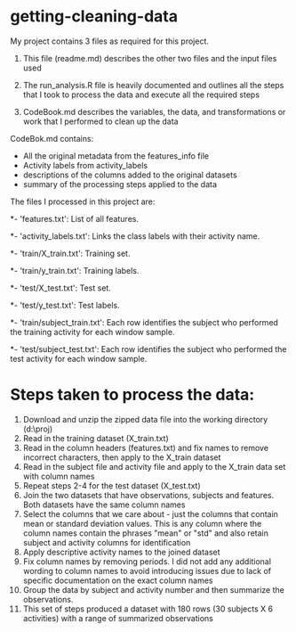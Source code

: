 # getting-cleaning-data

My project contains 3 files as required for this project.

1. This file (readme.md) describes the other two files and the input files used

2. The run_analysis.R file is heavily documented and outlines all the steps that I took to process 
the data and execute all the required steps

3. CodeBook.md describes the variables, the data, and transformations or work that I performed to clean up the data 

CodeBok.md contains:
- All the original metadata from the features_info file
- Activity labels from activity_labels
- descriptions of the columns added to the original datasets
- summary of the processing steps applied to the data

The files I processed in this project are:

*- 'features.txt': List of all features.

*- 'activity_labels.txt': Links the class labels with their activity name.

*- 'train/X_train.txt': Training set.

*- 'train/y_train.txt': Training labels.

*- 'test/X_test.txt': Test set.

*- 'test/y_test.txt': Test labels.

*- 'train/subject_train.txt': Each row identifies the subject who performed the training activity for each window sample. 

*- 'test/subject_test.txt': Each row identifies the subject who performed the test activity for each window sample. 


Steps taken to process the data:
================================
1. Download and unzip the zipped data file into the working directory (d:\proj)
2. Read in the training dataset (X_train.txt)
3. Read in the column headers (features.txt) and fix names to remove incorrect characters, then apply to the X_train dataset
4. Read in the subject file and activity file and apply to the X_train data set with column names
5. Repeat steps 2-4 for the test dataset (X_test.txt)
6. Join the two datasets that have observations, subjects and features. Both datasets have the same column names
7. Select the columns that we care about - just the columns that contain mean or standard deviation values. This is any column 
   where the column names contain the phrases "mean" or "std" and also retain subject and activity columns for identification
8. Apply descriptive activity names to the joined dataset
9. Fix column names by removing periods. I did not add any additional wording to column names to avoid introducing issues due to lack 
   of specific documentation on the exact column names
10. Group the data by subject and activity number and then summarize the observations.
11. This set of steps produced a dataset with 180 rows (30 subjects X 6 activities) with a range of summarized observations


